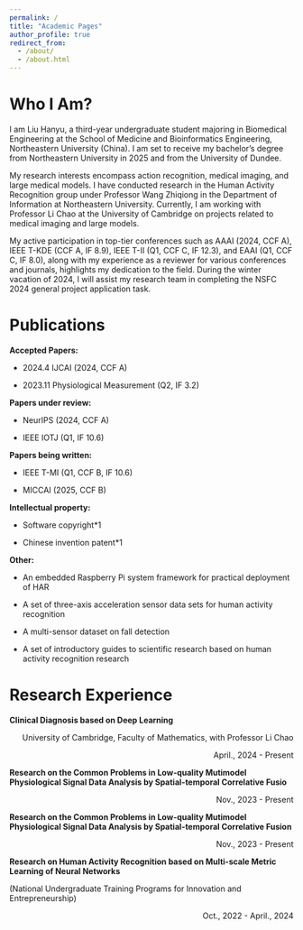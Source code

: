 ```yaml
---
permalink: /
title: "Academic Pages"
author_profile: true
redirect_from: 
  - /about/
  - /about.html
---
```


Who I Am?
======
I am Liu Hanyu, a third-year undergraduate student majoring in Biomedical Engineering at the School of Medicine and Bioinformatics Engineering, Northeastern University (China). I am set to receive my bachelor’s degree from Northeastern University in 2025 and from the University of Dundee.

My research interests encompass action recognition, medical imaging, and large medical models. I have conducted research in the Human Activity Recognition group under Professor Wang Zhiqiong in the Department of Information at Northeastern University. Currently, I am working with Professor Li Chao at the University of Cambridge on projects related to medical imaging and large models. 

My active participation in top-tier conferences such as AAAI (2024, CCF A), IEEE T-KDE (CCF A, IF 8.9), IEEE T-II (Q1, CCF C, IF 12.3), and EAAI (Q1, CCF C, IF 8.0), along with my experience as a reviewer for various conferences and journals, highlights my dedication to the field. During the winter vacation of 2024, I will assist my research team in completing the NSFC 2024 general project application task.

Publications
======
**Accepted Papers:**

* 2024.4  IJCAI (2024, CCF A)

* 2023.11  Physiological Measurement (Q2, IF 3.2)

**Papers under review:**

* NeurIPS (2024, CCF A)

* IEEE IOTJ (Q1, IF 10.6)

**Papers being written:**

* IEEE T-MI (Q1, CCF B, IF 10.6)

* MICCAI (2025, CCF B)

**Intellectual property:**

* Software copyright*1

* Chinese invention patent*1

**Other:**

* An embedded Raspberry Pi system framework for practical deployment of HAR

* A set of three-axis acceleration sensor data sets for human activity recognition

* A multi-sensor dataset on fall detection

* A set of introductory guides to scientific research based on human activity recognition research
  
Research Experience
======

**Clinical Diagnosis based on Deep Learning**
<p align="right">University of Cambridge, Faculty of Mathematics, with Professor Li Chao</p>
<p align="right">April., 2024 - Present</p>

**Research on the Common Problems in Low-quality Mutimodel Physiological Signal Data Analysis by Spatial-temporal Correlative Fusio**
<p align="right">Nov., 2023 - Present</p>                                           

**Research on the Common Problems in Low-quality Mutimodel Physiological Signal Data Analysis by Spatial-temporal Correlative Fusion**                                         
<p align="right">Nov., 2023 - Present</p>  

**Research on Human Activity Recognition based on Multi-scale Metric Learning of Neural Networks**

(National Undergraduate Training Programs for Innovation and Entrepreneurship)
<p align="right">Oct., 2022 - April., 2024</p>  
